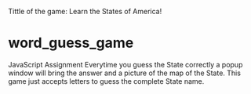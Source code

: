 Tittle of the game: Learn the States of America!
# word_guess_game
JavaScript Assignment
Everytime you guess the State correctly a popup window will bring the answer and a picture of the map of the State.
This game just accepts letters to guess the complete State name.
